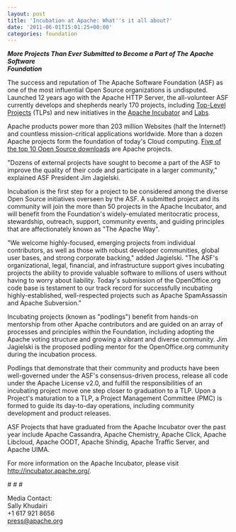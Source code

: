 ```yaml
---
layout: post
title: 'Incubation at Apache: What''s it all about?'
date: '2011-06-01T15:01:25+00:00'
categories: foundation
---
```

<p><em><strong>More Projects Than Ever Submitted to Become a Part of The Apache Software
  <br />Foundation </strong></em>
</p>
<p>The success and reputation of The Apache Software Foundation (ASF) as one of the most influential Open Source organizations is undisputed. Launched 12 years ago with the Apache HTTP Server, the all-volunteer ASF currently develops and shepherds nearly 170 projects, including <a title="Projects at Apache" href="http://projects.apache.org/">Top-Level Projects</a> (TLPs) and new initiatives in the <a title="Apache Incubator" href="http://incubator.apache.org/">Apache Incubator</a> and <a title="Apache Labs" href="http://labs.apache.org/">Labs</a>.
</p>
<p>Apache products power more than 203 million Websites (half the Internet!) and countless mission-critical applications worldwide. More than a dozen Apache projects form the foundation of today's Cloud computing. <a title="Top Open Source downloads" href="https://www.osscensus.org/packages-rank-public.php">Five of the top 10 Open Source downloads</a> are Apache projects.
</p>
<p>"Dozens of external projects have sought to become a part of the ASF to improve the quality of their code and participate in a larger community," explained ASF President Jim Jagielski.
</p>
<p>Incubation is the first step for a project to be considered among the diverse Open Source initiatives overseen by the ASF. A submitted project and its community will join the more than 50 projects in the Apache Incubator, and will benefit from the Foundation's widely-emulated meritocratic process, stewardship, outreach, support, community events, and guiding principles that are affectionately known as "The Apache Way".
</p>
<p>"We welcome highly-focused, emerging projects from individual contributors, as well as those with robust developer communities, global user bases, and strong corporate backing," added Jagielski. "The ASF's organizational, legal, financial, and infrastructure support gives incubating projects the ability to provide valuable software to millions of users without having to worry about liability. Today's submission of the OpenOffice.org code base is testament to our track record for successfully incubating highly-established, well-respected projects such as Apache SpamAssassin and Apache Subversion."
</p>
<p>Incubating projects (known as "podlings") benefit from hands-on mentorship from other Apache contributors and are guided on an array of processes and principles within the Foundation, including adopting the Apache voting structure and growing a vibrant and diverse community. Jim Jagielski is the proposed podling mentor for the OpenOffice.org community during the incubation process.
</p>
<p>Podlings that demonstrate that their community and products have been well-governed under the ASF's consensus-driven process, release all code under the Apache License v2.0, and fulfill the responsibilities of an incubating project move one step closer to graduation to a TLP. Upon a Project's maturation to a TLP, a Project Management Committee (PMC) is formed to guide its day-to-day operations, including community development and product releases.
</p>
<p>ASF Projects that have graduated from the Apache Incubator over the past year include Apache Cassandra, Apache Chemistry, Apache Click, Apache Libcloud, Apache OODT, Apache Shindig, Apache Traffic Server, and Apache UIMA.
</p>
<p>For more information on the Apache Incubator, please visit
  <br /><a href="http://incubator.apache.org/">http://incubator.apache.org/</a>.
</p>
<p># # #
</p>
<p>Media Contact:
  <br />Sally Khudairi
  <br />+1 617 921 8656
  <br /><a href="mailto:press@apache.org">press@apache.org</a>
</p>
